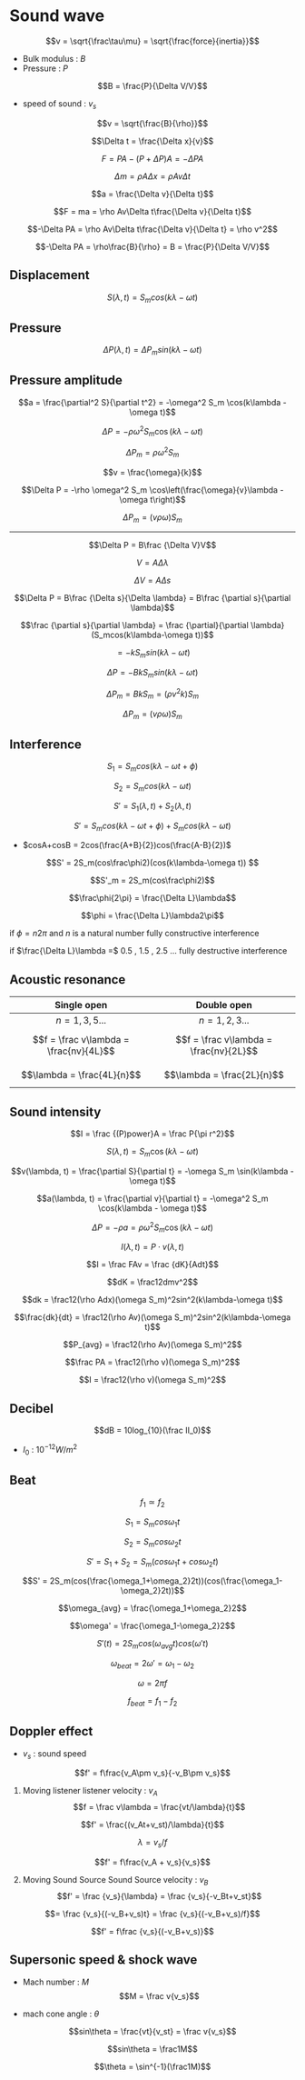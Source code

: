 # Sound wave

$$v = \sqrt{\frac\tau\mu} = \sqrt{\frac{force}{inertia}}$$

* Bulk modulus : $B$
* Pressure : $P$


$$B = \frac{P}{\Delta V/V}$$

* speed of sound : $v_s$

$$v = \sqrt{\frac{B}{\rho}}$$

$$\Delta t = \frac{\Delta x}{v}$$

$$F = PA-(P+\Delta P)A = -\Delta PA$$

$$\Delta m = \rho A\Delta x = \rho Av\Delta t $$

$$a = \frac{\Delta v}{\Delta t}$$

$$F = ma = \rho Av\Delta t\frac{\Delta v}{\Delta t}$$

$$-\Delta PA = \rho Av\Delta t\frac{\Delta v}{\Delta t} = \rho v^2$$

$$-\Delta PA = \rho\frac{B}{\rho} = B = \frac{P}{\Delta V/V}$$

## Displacement

$$S(\lambda,t) = S_mcos(k\lambda-\omega t)$$

## Pressure

$$\Delta P(\lambda,t) = \Delta P_msin(k\lambda-\omega t)$$

## Pressure amplitude

$$a = \frac{\partial^2 S}{\partial t^2} = -\omega^2 S_m \cos(k\lambda - \omega t)$$

$$\Delta P = -\rho \omega^2 S_m \cos(k\lambda - \omega t)$$

$$\Delta P_m = \rho \omega^2 S_m$$

$$v = \frac{\omega}{k}$$

$$\Delta P = -\rho \omega^2 S_m \cos\left(\frac{\omega}{v}\lambda - \omega t\right)$$

$$\Delta P_m = (v \rho \omega) S_m$$

***
$$\Delta P = B\frac {\Delta V}V$$

$$ V = A\Delta \lambda$$

$$\Delta V = A\Delta s$$

$$\Delta P = B\frac {\Delta s}{\Delta \lambda} = B\frac {\partial s}{\partial \lambda}$$

$$\frac {\partial s}{\partial \lambda} = \frac {\partial}{\partial \lambda}(S_mcos(k\lambda-\omega t))$$

$$= -kS_msin(k\lambda-\omega t)$$

$$\Delta P = -BkS_msin(k\lambda-\omega t)$$

$$\Delta P_m = BkS_m = (\rho v^2k)S_m$$

$$\Delta P_m = (v \rho \omega) S_m$$

## Interference

$$S_1 = S_mcos(k\lambda-\omega t+\phi)$$

$$S_2 = S_mcos(k\lambda-\omega t)$$

$$S' = S_1(\lambda,t)+S_2(\lambda,t)$$

$$S' = S_mcos(k\lambda-\omega t+\phi)+S_mcos(k\lambda-\omega t)$$

* $cosA+cosB = 2cos(\frac{A+B}{2})cos(\frac{A-B}{2})$

$$S' = 2S_m(cos\frac\phi2)(cos(k\lambda-\omega t)) $$

$$S'_m = 2S_m(cos\frac\phi2)$$

$$\frac\phi{2\pi} = \frac{\Delta  L}\lambda$$

$$\phi = \frac{\Delta  L}\lambda2\pi$$

if $\phi = n2\pi$ and $n$ is a natural number
fully constructive interference

if $\frac{\Delta  L}\lambda =$ $0.5$ , $1.5$ , $2.5$ ...
fully destructive interference

## Acoustic resonance

|              Single open               |              Double open               |
|:--------------------------------------:|:--------------------------------------:|
|            $n = 1,3,5$...            |            $n = 1,2,3$...            |
| $$f = \frac v\lambda = \frac{nv}{4L}$$ | $$f = \frac v\lambda = \frac{nv}{2L}$$ |
|       $$\lambda = \frac{4L}{n}$$       |       $$\lambda = \frac{2L}{n}$$       |

## Sound intensity
$$I = \frac {(P)power}A = \frac P{\pi r^2}$$

$$S(\lambda, t) = S_m \cos(k\lambda - \omega t)$$

$$v(\lambda, t) = \frac{\partial S}{\partial t} = -\omega S_m \sin(k\lambda - \omega t)$$

$$a(\lambda, t) = \frac{\partial v}{\partial t} = -\omega^2 S_m \cos(k\lambda - \omega t)$$

$$\Delta P = -\rho a = \rho \omega^2 S_m \cos(k\lambda - \omega t)$$

$$I(\lambda, t) = P \cdot v(\lambda, t)$$

$$I = \frac FAv = \frac {dK}{Adt}$$

$$dK = \frac12dmv^2$$

$$dk = \frac12(\rho Adx)(\omega S_m)^2sin^2(k\lambda-\omega t)$$

$$\frac{dk}{dt} = \frac12(\rho Av)(\omega S_m)^2sin^2(k\lambda-\omega t)$$

$$P_{avg} = \frac12(\rho Av)(\omega S_m)^2$$

$$\frac PA = \frac12(\rho v)(\omega S_m)^2$$

$$I = \frac12(\rho v)(\omega S_m)^2$$

## Decibel

$$dB = 10log_{10}(\frac II_0)$$

* $I_0$ : $10^{-12}W/m^2$

## Beat

$$f_1 \simeq f_2$$

$$S_1 = S_mcos\omega_1t$$

$$S_2 = S_mcos\omega_2t$$

$$S' =S_1+S_2 = S_m(cos\omega_1t+cos\omega_2t)$$

$$S' = 2S_m(cos(\frac{\omega_1+\omega_2}2t))(cos(\frac{\omega_1-\omega_2}2t))$$

$$\omega_{avg} = \frac{\omega_1+\omega_2}2$$

$$\omega' = \frac{\omega_1-\omega_2}2$$

$$S'(t) = 2S_mcos(\omega_{avg} t)cos(\omega't)$$

$$\omega_{beat} = 2\omega' = \omega_1-\omega_2$$

$$\omega = 2\pi f$$

$$f_{beat} = f_1-f_2$$

## Doppler effect

* $v_s$ : sound speed

$$f' = f\frac{v_A\pm v_s}{-v_B\pm v_s}$$

1. Moving listener
listener velocity : $v_A$
$$f = \frac v\lambda = \frac{vt/\lambda}{t}$$

$$f' = \frac{(v_At+v_st)/\lambda}{t}$$

$$\lambda = v_s/f$$

$$f' = f\frac{v_A + v_s}{v_s}$$

2. Moving Sound Source
Sound Source velocity : $v_B$
$$f' = \frac {v_s}{\lambda} = \frac {v_s}{-v_Bt+v_st}$$

$$= \frac {v_s}{(-v_B+v_s)t} = \frac {v_s}{(-v_B+v_s)/f}$$

$$f' = f\frac {v_s}{(-v_B+v_s)}$$

## Supersonic speed & shock wave

* Mach number : $M$
$$M = \frac v{v_s}$$

* mach cone angle : $\theta$

$$sin\theta = \frac{vt}{v_st} = \frac v{v_s}$$

$$sin\theta = \frac1M$$

$$\theta = \sin^{-1}(\frac1M)$$
